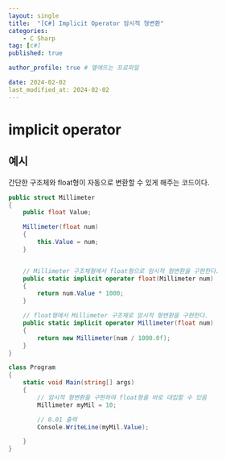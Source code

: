 ```yaml
---
layout: single
title:  "[C#] Implicit Operator 암시적 형변환"
categories: 
    - C Sharp
tag: [c#]
published: true

author_profile: true # 옆에뜨는 프로파일

date: 2024-02-02
last_modified_at: 2024-02-02
---
```

<!-- 
{: .notice--warning} // 알림 강조
{: .notice--success} // 초록색 강조
{: .notice--danger } // 초록색 강조
{: .notice--info}
{: .notice--primary}
{: .notice}

{: .H1-font}         // 제목 색
<span style="color:Skyblue"> 색 넣기 </span>
<br/> 한줄 내리기
 -->

# implicit operator

## 예시
간단한 구조체와 float형이 자동으로 변환할 수 있게 해주는 코드이다.

```cs
public struct Millimeter
{
    public float Value;

    Millimeter(float num)
    {
        this.Value = num;
    }


    // Millimeter 구조체형에서 float형으로 암시적 형변환을 구현한다.
    public static implicit operator float(Millimeter num)
    {
        return num.Value * 1000;
    }

    // float형에서 Millimeter 구조체로 암시적 형변환을 구현한다.
    public static implicit operator Millimeter(float num)
    {
        return new Millimeter(num / 1000.0f);
    }
}

class Program
{
    static void Main(string[] args)
    {
        // 암시적 형변환을 구현하여 float형을 바로 대입할 수 있음
        Millimeter myMil = 10;

        // 0.01 출력
        Console.WriteLine(myMil.Value);

    }
}
```